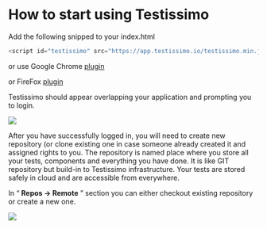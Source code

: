 # How to start using Testissimo

Add the following snipped to your index.html

```javascript
<script id="testissimo" src="https://app.testissimo.io/testissimo.min.js"></script>
```

or use Google Chrome [plugin](https://chrome.google.com/webstore/detail/testissimo/kbndfdpfemdihkbgpaggicjhmfaeeobh?hl=en )

or FireFox [plugin](https://www.dropbox.com/s/x80m0fzcprgplau/testissimo-0.2.8-an%2Bfx.xpi?dl=1)

Testissimo should appear overlapping your application and prompting you to login. 

![](/documentation/images/rkh4mL5zQ.png)  

After you have successfully logged in, you will need to create new repository (or clone existing one in case someone already created it and assigned rights to you. The repository is named place where you store all your tests, components and everything you have done. It is like GIT repository but build-in to Testissimo infrastructure. Your tests are stored safely in cloud and are accessible from everywhere.

In “ **Repos -> Remote** ” section you can either checkout existing repository or create a new one.

![](/documentation/images/SkYk_85G7.png)  
